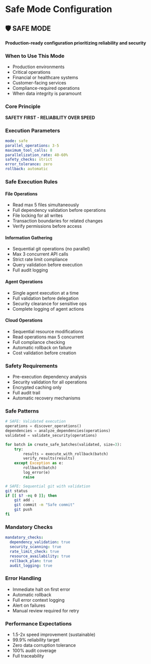 # Safe Mode Configuration

## 🛡️ SAFE MODE
**Production-ready configuration prioritizing reliability and security**

### When to Use This Mode
- Production environments
- Critical operations
- Financial or healthcare systems
- Customer-facing services  
- Compliance-required operations
- When data integrity is paramount

### Core Principle
**SAFETY FIRST - RELIABILITY OVER SPEED**

### Execution Parameters
```yaml
mode: safe
parallel_operations: 3-5
maximum_tool_calls: 8
parallelization_rate: 40-60%
safety_checks: strict
error_tolerance: zero
rollback: automatic
```

### Safe Execution Rules

#### File Operations
- Read max 5 files simultaneously
- Full dependency validation before operations
- File locking for all writes
- Transaction boundaries for related changes
- Verify permissions before access

#### Information Gathering
- Sequential git operations (no parallel)
- Max 3 concurrent API calls
- Strict rate limit compliance
- Query validation before execution
- Full audit logging

#### Agent Operations
- Single agent execution at a time
- Full validation before delegation
- Security clearance for sensitive ops
- Complete logging of agent actions

#### Cloud Operations
- Sequential resource modifications
- Read operations max 5 concurrent
- Full compliance checking
- Automatic rollback on failure
- Cost validation before creation

### Safety Requirements
- Pre-execution dependency analysis
- Security validation for all operations
- Encrypted caching only
- Full audit trail
- Automatic recovery mechanisms

### Safe Patterns

```python
# SAFE: Validated execution
operations = discover_operations()
dependencies = analyze_dependencies(operations)
validated = validate_security(operations)

for batch in create_safe_batches(validated, size=3):
    try:
        results = execute_with_rollback(batch)
        verify_results(results)
    except Exception as e:
        rollback(batch)
        log_error(e)
        raise
```

```bash
# SAFE: Sequential git with validation
git status
if [[ $? -eq 0 ]]; then
    git add .
    git commit -m "Safe commit"
    git push
fi
```

### Mandatory Checks
```yaml
mandatory_checks:
  dependency_validation: true
  security_scanning: true
  rate_limit_check: true
  resource_availability: true
  rollback_plan: true
  audit_logging: true
```

### Error Handling
- Immediate halt on first error
- Automatic rollback
- Full error context logging
- Alert on failures
- Manual review required for retry

### Performance Expectations
- 1.5-2x speed improvement (sustainable)
- 99.9% reliability target
- Zero data corruption tolerance
- 100% audit coverage
- Full traceability